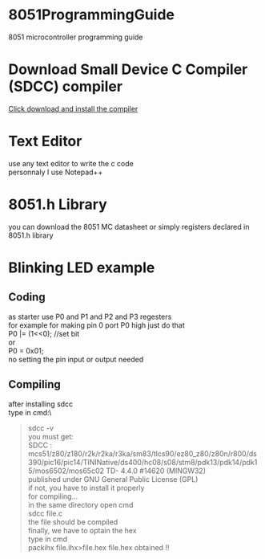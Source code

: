 # 8051ProgrammingGuide
8051 microcontroller programming guide
# Download Small Device C Compiler (SDCC) compiler
[Click download and install the compiler](https://sdcc.sourceforge.net/snap.php)

# Text Editor
use any text editor to write the c code\
personnaly I use Notepad++

# 8051.h Library
you can download the 8051 MC datasheet or simply registers declared in 8051.h library

# Blinking LED example
## Coding
as starter use P0 and P1 and P2 and P3 regesters\
for example for making pin 0 port P0 high just do that\
P0 |= (1<<0); //set bit\
or\
P0 = 0x01;\
no setting the pin input or output needed
## Compiling
after installing sdcc\
type in cmd:\
>sdcc -v\
you must get:\
SDCC : mcs51/z80/z180/r2k/r2ka/r3ka/sm83/tlcs90/ez80_z80/z80n/r800/ds390/pic16/pic14/TININative/ds400/hc08/s08/stm8/pdk13/pdk14/pdk15/mos6502/mos65c02 TD- 4.4.0 #14620 (MINGW32)\
published under GNU General Public License (GPL)\
if not, you have to  install it properly\
for compiling...\
in the same directory open cmd\
>sdcc file.c\
the file should be compiled\
finally, we have to optain the hex\
type in cmd\
>packihx file.ihx>file.hex
file.hex obtained !!
